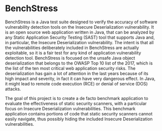 # BenchStress
BenchStress is a Java test suite designed to verify the accuracy of software vulnerability detection tools on the Insecure Deserialization vulnerability. It is an open source web application written in Java, that can be analyzed by any Static Application Security Testing (SAST) tool that supports Java and, in particular, the Insecure Deserialization vulnerability.
The intent is that all the vulnerabilities deliberately included in BenchStress are actually exploitable, so it is a fair test for any kind of application vulnerability detection tool.
BenchStress is focused on the unsafe Java object deserialization that belongs to the OWASP Top 10 list of the 2017, which is the list of the ten most critical web application security risks.
The deserialization has gain a lot of attention in the last years because of its high impact and severity, in fact it can have very dangerous effect. In Java, it might lead to remote code execution (RCE) or denial of service (DOS) attacks.

The goal of this project is to create a de facto benchmark application to evaluate the effectiveness of static security scanners, with a particular focus on Insecure Deserialization vulnerabilities.
This benchmark application contains portions of code that static security scanners cannot easily navigate, thus possibly hiding the included Insecure Deserialization vulnerabilities.
